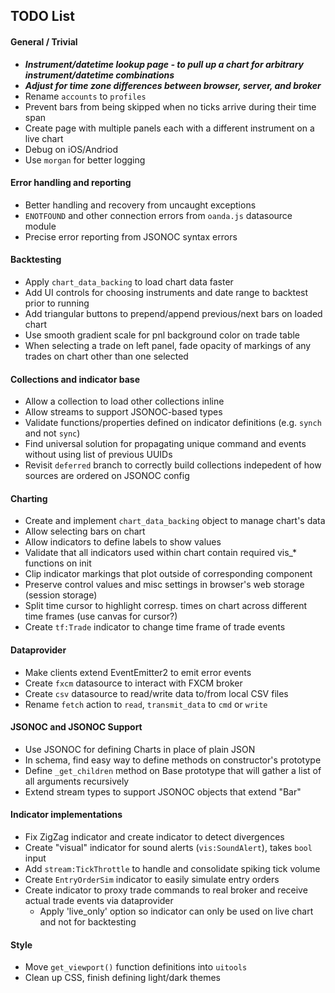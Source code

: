 ## TODO List

#### General / Trivial

* ***Instrument/datetime lookup page - to pull up a chart for arbitrary instrument/datetime combinations***
* ***Adjust for time zone differences between browser, server, and broker***
* Rename `accounts` to `profiles`
* Prevent bars from being skipped when no ticks arrive during their time span
* Create page with multiple panels each with a different instrument on a live chart
* Debug on iOS/Andriod
* Use `morgan` for better logging

#### Error handling and reporting

* Better handling and recovery from uncaught exceptions
* `ENOTFOUND` and other connection errors from `oanda.js` datasource module
* Precise error reporting from JSONOC syntax errors

#### Backtesting

* Apply `chart_data_backing` to load chart data faster
* Add UI controls for choosing instruments and date range to backtest prior to running
* Add triangular buttons to prepend/append previous/next bars on loaded chart
* Use smooth gradient scale for pnl background color on trade table
* When selecting a trade on left panel, fade opacity of markings of any trades on chart other than one selected

#### Collections and indicator base

* Allow a collection to load other collections inline
* Allow streams to support JSONOC-based types
* Validate functions/properties defined on indicator definitions (e.g. `synch` and not `sync`)
* Find universal solution for propagating unique command and events without using list of previous UUIDs
* Revisit `deferred` branch to correctly build collections indepedent of how sources are ordered on JSONOC config 

#### Charting

* Create and implement `chart_data_backing` object to manage chart's data
* Allow selecting bars on chart
* Allow indicators to define labels to show values
* Validate that all indicators used within chart contain required vis_* functions on init
* Clip indicator markings that plot outside of corresponding component
* Preserve control values and misc settings in browser's web storage (session storage)
* Split time cursor to highlight corresp. times on chart across different time frames (use canvas for cursor?)
* Create `tf:Trade` indicator to change time frame of trade events 

#### Dataprovider

* Make clients extend EventEmitter2 to emit error events
* Create `fxcm` datasource to interact with FXCM broker
* Create `csv` datasource to read/write data to/from local CSV files
* Rename `fetch` action to `read`, `transmit_data` to `cmd` or `write`

#### JSONOC and JSONOC Support

* Use JSONOC for defining Charts in place of plain JSON
* In schema, find easy way to define methods on constructor's prototype
* Define `_get_children` method on Base prototype that will gather a list of all arguments recursively
* Extend stream types to support JSONOC objects that extend "Bar"

#### Indicator implementations

* Fix ZigZag indicator and create indicator to detect divergences
* Create "visual" indicator for sound alerts (`vis:SoundAlert`), takes `bool` input
* Add `stream:TickThrottle` to handle and consolidate spiking tick volume
* Create `EntryOrderSim` indicator to easily simulate entry orders
* Create indicator to proxy trade commands to real broker and receive actual trade events via dataprovider
  - Apply 'live_only' option so indicator can only be used on live chart and not for backtesting

#### Style

* Move `get_viewport()` function definitions into `uitools`
* Clean up CSS, finish defining light/dark themes
